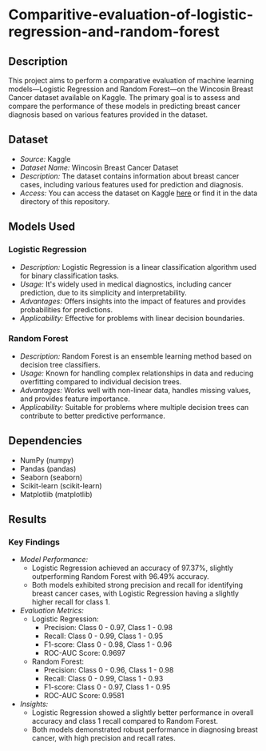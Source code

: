 # Comparitive-evaluation-of-logistic-regression-and-random-forest

## Description
This project aims to perform a comparative evaluation of machine learning models—Logistic Regression and Random Forest—on the Wincosin Breast Cancer dataset available on Kaggle. The primary goal is to assess and compare the performance of these models in predicting breast cancer diagnosis based on various features provided in the dataset.

## Dataset
- *Source:* Kaggle
- *Dataset Name:* Wincosin Breast Cancer Dataset
- *Description:* The dataset contains information about breast cancer cases, including various features used for prediction and diagnosis.
- *Access:* You can access the dataset on Kaggle [here]([link_to_kaggle_dataset_if_public](https://www.kaggle.com/datasets/yasserh/breast-cancer-dataset)) or find it in the data directory of this repository.

## Models Used
### Logistic Regression
- *Description:* Logistic Regression is a linear classification algorithm used for binary classification tasks.
- *Usage:* It's widely used in medical diagnostics, including cancer prediction, due to its simplicity and interpretability.
- *Advantages:* Offers insights into the impact of features and provides probabilities for predictions.
- *Applicability:* Effective for problems with linear decision boundaries.

### Random Forest
- *Description:* Random Forest is an ensemble learning method based on decision tree classifiers.
- *Usage:* Known for handling complex relationships in data and reducing overfitting compared to individual decision trees.
- *Advantages:* Works well with non-linear data, handles missing values, and provides feature importance.
- *Applicability:* Suitable for problems where multiple decision trees can contribute to better predictive performance.

## Dependencies
- NumPy (numpy)
- Pandas (pandas)
- Seaborn (seaborn)
- Scikit-learn (scikit-learn)
- Matplotlib (matplotlib)

## Results
### Key Findings
- *Model Performance:* 
  - Logistic Regression achieved an accuracy of 97.37%, slightly outperforming Random Forest with 96.49% accuracy.
  - Both models exhibited strong precision and recall for identifying breast cancer cases, with Logistic Regression having a slightly higher recall for class 1.
- *Evaluation Metrics:*
  - Logistic Regression:
    - Precision: Class 0 - 0.97, Class 1 - 0.98
    - Recall: Class 0 - 0.99, Class 1 - 0.95
    - F1-score: Class 0 - 0.98, Class 1 - 0.96
    - ROC-AUC Score: 0.9697
  - Random Forest:
    - Precision: Class 0 - 0.96, Class 1 - 0.98
    - Recall: Class 0 - 0.99, Class 1 - 0.93
    - F1-score: Class 0 - 0.97, Class 1 - 0.95
    - ROC-AUC Score: 0.9581
- *Insights:*
  - Logistic Regression showed a slightly better performance in overall accuracy and class 1 recall compared to Random Forest.
  - Both models demonstrated robust performance in diagnosing breast cancer, with high precision and recall rates.
